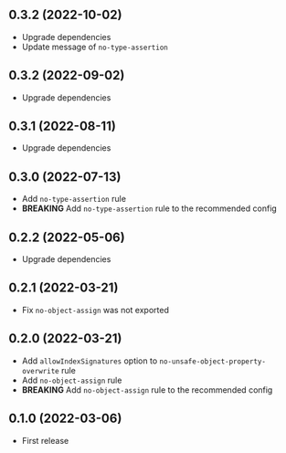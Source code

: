 ## 0.3.2 (2022-10-02)
- Upgrade dependencies
- Update message of `no-type-assertion`

## 0.3.2 (2022-09-02)
- Upgrade dependencies

## 0.3.1 (2022-08-11)
- Upgrade dependencies

## 0.3.0 (2022-07-13)
- Add `no-type-assertion` rule
- **BREAKING** Add `no-type-assertion` rule to the recommended config

## 0.2.2 (2022-05-06)
- Upgrade dependencies

## 0.2.1 (2022-03-21)
- Fix `no-object-assign` was not exported

## 0.2.0 (2022-03-21)
- Add `allowIndexSignatures` option to `no-unsafe-object-property-overwrite` rule
- Add `no-object-assign` rule
- **BREAKING** Add `no-object-assign` rule to the recommended config

## 0.1.0 (2022-03-06)
- First release
